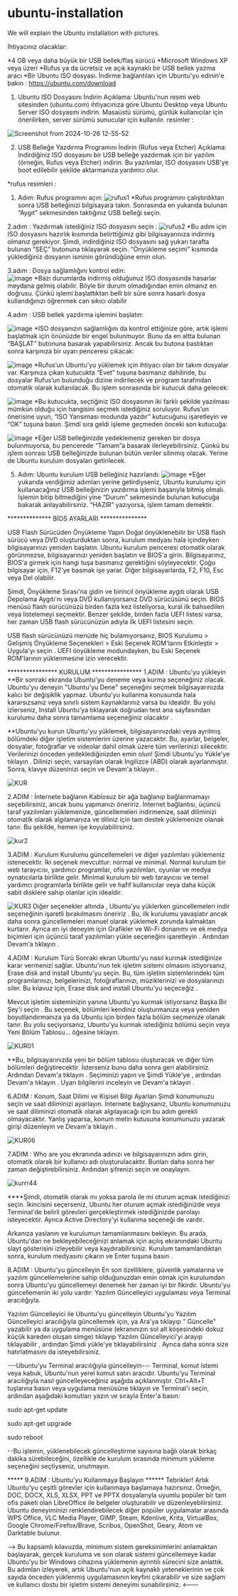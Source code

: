 # ubuntu-installation
We will explain the Ubuntu installation with pictures.


İhtiyacınız olacaklar:

*4 GB veya daha büyük bir USB bellek/flaş sürücü
*Microsoft Windows XP veya üzeri
*Rufus  ya da ücretsiz ve açık kaynaklı bir USB bellek yazma aracı
*Bir Ubuntu ISO dosyası. İndirme bağlantıları için Ubuntu'yu edinin'e bakın : https://ubuntu.com/download


1. Ubuntu ISO Dosyasını İndirin
Açıklama: Ubuntu'nun resmi web sitesinden (ubuntu.com) ihtiyacınıza göre Ubuntu Desktop veya Ubuntu Server ISO dosyasını indirin. Masaüstü sürümü, günlük kullanıcılar için önerilirken, server sürümü sunucular için kullanılır.
resimler :

![Screenshot from 2024-10-26 12-55-52](https://github.com/user-attachments/assets/27955a33-8b33-4383-85b1-d0959ff40a49)

2. USB Belleğe Yazdırma Programını İndirin (Rufus veya Etcher)
Açıklama: İndirdiğiniz ISO dosyasını bir USB belleğe yazdırmak için bir yazılım (örneğin, Rufus veya Etcher) indirin. Bu yazılımlar, ISO dosyasını USB'ye boot edilebilir şekilde aktarmanıza yardımcı olur.

*rufus resimleri :
1. Adım: Rufus programını açın:
![rufus1](https://github.com/user-attachments/assets/430b5dff-f505-4dcf-ad3e-a1fd71958b91)
*Rufus programını çalıştırdıktan sonra USB belleğinizi bilgisayara takın. Sonrasında en yukarıda bulunan “Aygıt” sekmesinden taktığınız USB belleği seçin.

2.adım : Yazdırmak istediğiniz ISO dosyasını seçin :
![rufus2](https://github.com/user-attachments/assets/79824c6e-0415-419d-8e46-cd9cf6022681)
*Bu adım için ISO dosyasını hazırlık kısmında belirttiğimiz gibi bilgisayarınıza indirmiş olmanız gerekiyor. Şimdi, indirdiğiniz ISO dosyasını sağ yukarı tarafta bulunan “SEÇ” butonuna tıklayarak seçin. “Önyükleme seçimi” kısmında yüklediğiniz dosyanın isminin göründüğüne emin olun.

3.adım : Dosya sağlamlığını kontrol edin:         
![image](https://github.com/user-attachments/assets/8e277877-77bd-4def-9023-40d5eb7a32a8)
*Bazı durumlarda indirmiş olduğunuz ISO dosyasında hasarlar meydana gelmiş olabilir. Böyle bir durum olmadığından emin olmanız en doğrusu. Çünkü işlemi başlattıktan belli bir süre sonra hasarlı dosya kullandığınızı öğrenmek can sıkıcı olabilir

4.adım : USB bellek yazdırma işlemini başlatın:

![image](https://github.com/user-attachments/assets/382b1a49-4023-4e19-b477-5c854c9da84c)
*ISO dosyanızın sağlamlığını da kontrol ettiğinize göre, artık işlemi başlatmak için önünüzde bir engel bulunmuyor. Bunu da en altta bulunan “BAŞLAT” butonuna basarak yapabilirsiniz. Ancak bu butona bastıktan sonra karşınıza bir uyarı penceresi çıkacak:

![image](https://github.com/user-attachments/assets/79abf057-86fa-44fb-8f45-19b4818d6b81)
*Rufus’un Ubuntu’yu yüklemek için ihtiyacı olan bir takım dosyalar var. Karşınıza çıkan kutucukta “Evet” tuşuna basmanız dahilinde, bu dosyalar Rufus’un bulunduğu dizine indirilecek ve program tarafından otomatik olarak kullanılacak. Bu işlem sonrasında bir kutucuk daha gelecek:


![image](https://github.com/user-attachments/assets/a933da9a-6c74-479e-9be2-17c1291ba122)
*Bu kutucukta, seçtiğiniz ISO dosyasının iki farklı şekilde yazılması mümkün olduğu için hangisini seçmek istediğiniz soruluyor. Rufus’un önerisine uyun, “ISO Yansıması modunda yazdır” kutucuğunu işaretleyin ve “OK” tuşuna basın. Şimdi sıra geldi işleme geçmeden önceki son kutucuğa:


![image](https://github.com/user-attachments/assets/ca9bf710-c7f1-40d3-a103-c88dc5fe6a9b)
*Eğer USB belleğinizde yedeklemeniz gereken bir dosya bulunmuyorsa, bu pencerede “Tamam”a basarak ilerleyebilirsiniz. Çünkü bu işlem sonrası USB belleğinizde bulunan bütün veriler silinmiş olacak. Yerine de Ubuntu kurulum dosyaları getirilecek.

5. Adım: Ubuntu kurulum USB belleğiniz hazırlandı:
![image](https://github.com/user-attachments/assets/75d7694c-d249-4431-8ddf-9d25290ee734)
*Eğer yukarıda verdiğimiz adımları yerine getirdiyseniz, Ubuntu kurulumu için kullanacağınız USB belleğinizin yazdırma işlemi başarıyla bitmiş olmalı. İşlemin bitip bitmediğini yine “Durum” sekmesinde bulunan kutucuğa bakarak anlayabilirsiniz. “HAZIR” yazıyorsa, işlem tamam demektir.


************** BİOS AYARLARI ***************

USB Flash Sürücüden Önyükleme Yapın
Doğal önyüklenebilir bir USB flash sürücü veya DVD oluşturduktan sonra, kurulum medyası hala içindeyken bilgisayarınızı yeniden başlatın. Ubuntu kurulum penceresi otomatik olarak görünmezse, bilgisayarınızı yeniden başlatın ve BIOS'a girin. Bilgisayarınız, BIOS'a girmek için hangi tuşa basmanız gerektiğini söyleyecektir. Çoğu bilgisayar için, F12'ye basmak işe yarar. Diğer bilgisayarlarda, F2, F10, Esc veya Del olabilir.

Şimdi, Önyükleme Sırası'na gidin ve birincil önyükleme aygıtı olarak USB Depolama Aygıtı'nı veya DVD kullanıyorsanız DVD sürücüsünü seçin. BIOS menüsü flash sürücünüzü birden fazla kez listeliyorsa, kural ilk bahsedilen veya listelemeyi seçmektir. Benzer şekilde, birden fazla UEFI listesi varsa, her zaman USB flash sürücünüzün adıyla ilk UEFI listesini seçin.

USB flash sürücünüzü menüde hiç bulamıyorsanız, BIOS Kurulumu > Gelişmiş Önyükleme Seçenekleri > Eski Seçenek ROM'larını Etkinleştir > Uygula'yı seçin . UEFI önyükleme modundayken, bu Eski Seçenek ROM'larının yüklenmesine izin verecektir.

**************** KURULUM ****************
1.ADIM : Ubuntu'yu yükleyin
**Bir sonraki ekranda Ubuntu'yu deneme veya kurma seçeneğiniz olacak.
Ubuntu'yu deneyin
"Ubuntu'yu Dene" seçeneğini seçmek bilgisayarınızda kalıcı bir değişiklik yapmaz. Ubuntu'yu kullanma konusunda hala kararsızsanız veya sınırlı sistem kaynaklarınız varsa bu idealdir. Bu yolu izlerseniz, Install Ubuntu'ya tıklayarak doğrudan test ana sayfasından kurulumu daha sonra tamamlama seçeneğiniz olacaktır .

**Ubuntu'yu kurun
Ubuntu'yu yüklemek, bilgisayarınızdaki veya ayrılmış bölümdeki diğer işletim sistemlerini üzerine yazacaktır. Bu, ayarlar, belgeler, dosyalar, fotoğraflar ve videolar dahil olmak üzere tüm verilerinizi silecektir. Verilerinizi önceden yedeklediğinizden emin olun! Şimdi Ubuntu'yu Yükle'ye tıklayın .
Dilinizi seçin; varsayılan olarak İngilizce (ABD) olarak ayarlanmıştır. Sonra, klavye düzeninizi seçin ve Devam'a tıklayın .

![KUR](https://github.com/user-attachments/assets/fa28f45d-7749-4ddc-a0aa-da3d2c1ad1ef)

2.ADIM : İnternete bağlanın
Kablosuz bir ağa bağlanıp bağlanmamayı seçebilirsiniz, ancak bunu yapmanızı öneririz. İnternet bağlantısı, üçüncü taraf yazılımları yüklemenize, güncellemeleri indirmenize, saat diliminizi otomatik olarak algılamanıza ve diliniz için tam destek yüklemenize olanak tanır. Bu şekilde, hemen işe koyulabilirsiniz.

![kur2](https://github.com/user-attachments/assets/f1174853-b16f-463c-845e-cb073c03b044)

3.ADIM : Kurulum Kurulumu
güncellemeleri ve diğer yazılımları yüklemeniz istenecektir. İki seçenek mevcuttur: normal ve minimal. Normal kurulum bir web tarayıcısı, yardımcı programlar, ofis yazılımları, oyunlar ve medya oynatıcılarla birlikte gelir. Minimal kurulum bir web tarayıcısı ve temel yardımcı programlarla birlikte gelir ve hafif kullanıcılar veya daha küçük sabit disklere sahip olanlar için idealdir.

![KUR3](https://github.com/user-attachments/assets/242cab31-a624-42f4-ab0f-2d64019d656a)
Diğer seçenekler altında , Ubuntu'yu yüklerken güncellemeleri indir seçeneğinin işaretli bırakılmasını öneririz . Bu, ilk kurulumu yavaşlatır ancak daha sonra güncellemeleri manuel olarak yüklemek zorunda kalmaktan kurtarır. Ayrıca en iyi deneyim için Grafikler ve Wi-Fi donanımı ve ek medya biçimleri için üçüncü taraf yazılımları yükle seçeneğini işaretleyin . Ardından Devam'a tıklayın .

4.ADIM : Kurulum Türü
Sonraki ekran Ubuntu'yu nasıl kurmak istediğinize karar vermenizi sağlar. Ubuntu'nun tek işletim sistemi olmasını istiyorsanız, Erase disk and install Ubuntu'yu seçin. Bu, tüm işletim sistemlerindeki tüm programlarınızı, belgelerinizi, fotoğraflarınızı, müziklerinizi ve dosyalarınızı siler. Bu kılavuz için, Erase disk and install Ubuntu'yu seçeceğiz .

Mevcut işletim sisteminizin yanına Ubuntu'yu kurmak istiyorsanız Başka Bir Şey'i seçin . Bu seçenek, bölümleri kendiniz oluşturmanıza veya yeniden boyutlandırmanıza ya da Ubuntu için birden fazla bölüm seçmenize olanak tanır. Bu yolu seçiyorsanız, Ubuntu'yu kurmak istediğiniz bölümü seçin veya Yeni Bölüm Tablosu... öğesine tıklayın.

![KUR01](https://github.com/user-attachments/assets/ae88df20-fa14-4592-8c08-1765a9103e67)

**Bu, bilgisayarınızda yeni bir bölüm tablosu oluşturacak ve diğer tüm bölümleri değiştirecektir. İsterseniz bunu daha sonra geri alabilirsiniz. Ardından Devam'a tıklayın . Seçiminizi yapın ve Şimdi Yükle'ye , ardından Devam'a tıklayın . Uyarı bilgilerini inceleyin ve Devam'a tıklayın .

6.ADIM : Konum, Saat Dilimi ve Kişisel Bilgi Ayarları
Şimdi konumunuzu seçin ve saat diliminizi ayarlayın. İnternete bağlıysanız, Ubuntu konumunuzu ve saat diliminizi otomatik olarak algılayacağı için bu adım gerekli olmayacaktır. Yanlış yaparsa, konum metin kutusuna konumunuzu yazarak girişi düzenleyin ve Devam'a tıklayın .

![KUR06](https://github.com/user-attachments/assets/a2e454fb-0142-41b0-b8d6-75fe286b2b57)

7.ADIM : Who are you ekranında adınızı ve bilgisayarınızın adını girin, otomatik olarak bir kullanıcı adı oluşturulacaktır. Bunları daha sonra her zaman değiştirebilirsiniz. Ardından şifrenizi seçin ve onaylayın.

![kurrr44](https://github.com/user-attachments/assets/4a87369b-2a0d-4db9-aa60-f93317cfa980)

****Şimdi, otomatik olarak mı yoksa parola ile mi oturum açmak istediğinizi seçin. İkincisini seçerseniz, Ubuntu her oturum açmak istediğinizde veya Terminal'de belirli görevleri gerçekleştirmek istediğinizde parolayı isteyecektir. Ayrıca Active Directory'yi kullanma seçeneği de vardır.

Arkanıza yaslanın ve kurulumun tamamlanmasını bekleyin. Bu arada, Ubuntu'dan ne bekleyebileceğinizi anlamak için açılış ekranındaki Ubuntu slayt gösterisini izleyebilir veya kaydırabilirsiniz. Kurulum tamamlandıktan sonra, kurulum medyasını çıkarın ve Enter tuşuna basın .


8.ADIM : Ubuntu'yu güncelleyin
En son özelliklere, güvenlik yamalarına ve yazılım güncellemelerine sahip olduğunuzdan emin olmak için kurulumdan sonra Ubuntu'yu güncellemeyi denemek her zaman iyi bir fikirdir. Ubuntu'yu güncellemenin iki yolu vardır: Yazılım Güncelleyici uygulaması veya Terminal aracılığıyla.

Yazılım Güncelleyici ile Ubuntu'yu güncelleyin
Ubuntu'yu Yazılım Güncelleyici aracılığıyla güncellemek için, ya Ara'ya tıklayıp " Güncelle" yazabilir ya da uygulama menüsüne (ekranınızın sol alt köşesindeki dokuz küçük kareden oluşan simge) tıklayıp Yazılım Güncelleyici'yi arayıp tıklayabilir , ardından Şimdi yükle'ye tıklayabilirsiniz . Ayrıca daha sonra size hatırlatmasını da isteyebilirsiniz.

---Ubuntu'yu Terminal aracılığıyla güncelleyin---
Terminal, komut istemi veya kabuk, Ubuntu'nun yerel komut satırı aracıdır. Ubuntu'yu Terminal aracılığıyla nasıl güncelleyeceğiniz aşağıda açıklanmıştır. Ctrl+Alt+T tuşlarına basın veya uygulama menüsüne tıklayın ve Terminal'i seçin, ardından aşağıdaki komutları yazın ve sırayla Enter'a basın:

sudo apt-get update

sudo apt-get upgrade

sudo reboot

--Bu işlemin, yüklenebilecek güncelleştirme sayısına bağlı olarak birkaç dakika sürebileceğini, özellikle de kurulum sırasında minimum yükleme seçeneğini seçtiyseniz, unutmayın.

***** 9.ADIM : Ubuntu'yu Kullanmaya Başlayın ******
Tebrikler! Artık Ubuntu'yu çeşitli görevler için kullanmaya başlamaya hazırsınız. Örneğin, DOC, DOCX, XLS, XLSX, PPT ve PPTX dosyalarıyla uyumlu popüler bir tam ofis paketi olan LibreOffice ile belgeler oluşturabilir ve düzenleyebilirsiniz. Ubuntu deneyiminizi renklendirebilecek diğer popüler uygulamalar arasında WPS Office, VLC Media Player, GIMP, Steam, Kdenlive, Krita, VirtualBox, Google Chrome/Firefox/Brave, Scribus, OpenShot, Geary, Atom ve Darktable bulunur.

--> Bu kapsamlı kılavuzda, minimum sistem gereksinimlerini anlamaktan başlayarak, gerçek kuruluma ve son olarak sistemi güncellemeye kadar Ubuntu'yu bir Windows cihazına yüklemenin ayrıntılı sürecini size anlattık. Bu adımları izleyerek, artık Ubuntu'nun açık kaynaklı yeteneklerinin ve çok sayıda önceden yüklenmiş uygulamasının keyfini çıkarabilir ve size sağlam ve kullanıcı dostu bir işletim sistemi deneyimi sunabilirsiniz. <---

















